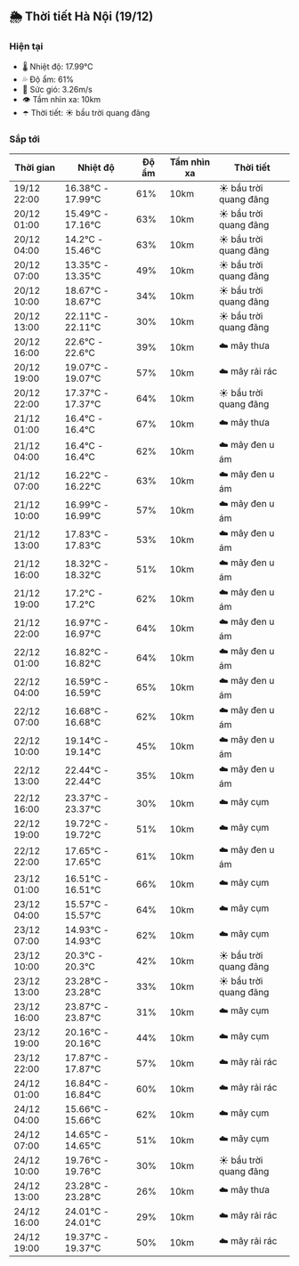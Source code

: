 ## 🌦️ Thời tiết Hà Nội (19/12)

### Hiện tại

- 🌡️ Nhiệt độ: 17.99℃
- 💦 Độ ẩm: 61%
- 💨 Sức gió: 3.26m/s
- 👁️ Tầm nhìn xa: 10km
- ☂️ Thời tiết: ☀️ bầu trời quang đãng

### Sắp tới

| Thời gian | Nhiệt độ | Độ ẩm | Tầm nhìn xa | Thời tiết |
| --- | --- | --- | --- | --- |
| 19/12 22:00 | 16.38℃ - 17.99℃ | 61% | 10km | ☀️ bầu trời quang đãng |
| 20/12 01:00 | 15.49℃ - 17.16℃ | 63% | 10km | ☀️ bầu trời quang đãng |
| 20/12 04:00 | 14.2℃ - 15.46℃ | 63% | 10km | ☀️ bầu trời quang đãng |
| 20/12 07:00 | 13.35℃ - 13.35℃ | 49% | 10km | ☀️ bầu trời quang đãng |
| 20/12 10:00 | 18.67℃ - 18.67℃ | 34% | 10km | ☀️ bầu trời quang đãng |
| 20/12 13:00 | 22.11℃ - 22.11℃ | 30% | 10km | ☀️ bầu trời quang đãng |
| 20/12 16:00 | 22.6℃ - 22.6℃ | 39% | 10km | ☁️ mây thưa |
| 20/12 19:00 | 19.07℃ - 19.07℃ | 57% | 10km | ☁️ mây rải rác |
| 20/12 22:00 | 17.37℃ - 17.37℃ | 64% | 10km | ☀️ bầu trời quang đãng |
| 21/12 01:00 | 16.4℃ - 16.4℃ | 67% | 10km | ☁️ mây thưa |
| 21/12 04:00 | 16.4℃ - 16.4℃ | 62% | 10km | ☁️ mây đen u ám |
| 21/12 07:00 | 16.22℃ - 16.22℃ | 63% | 10km | ☁️ mây đen u ám |
| 21/12 10:00 | 16.99℃ - 16.99℃ | 57% | 10km | ☁️ mây đen u ám |
| 21/12 13:00 | 17.83℃ - 17.83℃ | 53% | 10km | ☁️ mây đen u ám |
| 21/12 16:00 | 18.32℃ - 18.32℃ | 51% | 10km | ☁️ mây đen u ám |
| 21/12 19:00 | 17.2℃ - 17.2℃ | 62% | 10km | ☁️ mây đen u ám |
| 21/12 22:00 | 16.97℃ - 16.97℃ | 64% | 10km | ☁️ mây đen u ám |
| 22/12 01:00 | 16.82℃ - 16.82℃ | 64% | 10km | ☁️ mây đen u ám |
| 22/12 04:00 | 16.59℃ - 16.59℃ | 65% | 10km | ☁️ mây đen u ám |
| 22/12 07:00 | 16.68℃ - 16.68℃ | 62% | 10km | ☁️ mây đen u ám |
| 22/12 10:00 | 19.14℃ - 19.14℃ | 45% | 10km | ☁️ mây đen u ám |
| 22/12 13:00 | 22.44℃ - 22.44℃ | 35% | 10km | ☁️ mây đen u ám |
| 22/12 16:00 | 23.37℃ - 23.37℃ | 30% | 10km | ☁️ mây cụm |
| 22/12 19:00 | 19.72℃ - 19.72℃ | 51% | 10km | ☁️ mây cụm |
| 22/12 22:00 | 17.65℃ - 17.65℃ | 61% | 10km | ☁️ mây đen u ám |
| 23/12 01:00 | 16.51℃ - 16.51℃ | 66% | 10km | ☁️ mây cụm |
| 23/12 04:00 | 15.57℃ - 15.57℃ | 64% | 10km | ☁️ mây cụm |
| 23/12 07:00 | 14.93℃ - 14.93℃ | 62% | 10km | ☁️ mây cụm |
| 23/12 10:00 | 20.3℃ - 20.3℃ | 42% | 10km | ☀️ bầu trời quang đãng |
| 23/12 13:00 | 23.28℃ - 23.28℃ | 33% | 10km | ☀️ bầu trời quang đãng |
| 23/12 16:00 | 23.87℃ - 23.87℃ | 31% | 10km | ☁️ mây cụm |
| 23/12 19:00 | 20.16℃ - 20.16℃ | 44% | 10km | ☁️ mây cụm |
| 23/12 22:00 | 17.87℃ - 17.87℃ | 57% | 10km | ☁️ mây rải rác |
| 24/12 01:00 | 16.84℃ - 16.84℃ | 60% | 10km | ☁️ mây rải rác |
| 24/12 04:00 | 15.66℃ - 15.66℃ | 62% | 10km | ☁️ mây cụm |
| 24/12 07:00 | 14.65℃ - 14.65℃ | 51% | 10km | ☁️ mây cụm |
| 24/12 10:00 | 19.76℃ - 19.76℃ | 30% | 10km | ☀️ bầu trời quang đãng |
| 24/12 13:00 | 23.28℃ - 23.28℃ | 26% | 10km | ☁️ mây thưa |
| 24/12 16:00 | 24.01℃ - 24.01℃ | 29% | 10km | ☁️ mây rải rác |
| 24/12 19:00 | 19.37℃ - 19.37℃ | 50% | 10km | ☁️ mây rải rác |
